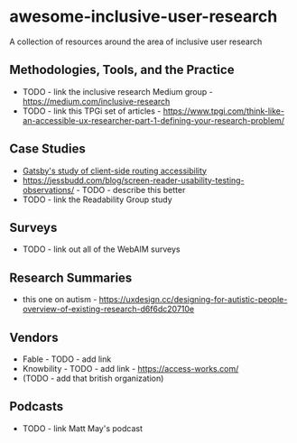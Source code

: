 # awesome-inclusive-user-research

A collection of resources around the area of inclusive user research

## Methodologies, Tools, and the Practice

- TODO - link the inclusive research Medium group - https://medium.com/inclusive-research
- TODO - link this TPGi set of articles - https://www.tpgi.com/think-like-an-accessible-ux-researcher-part-1-defining-your-research-problem/ 

## Case Studies

- [Gatsby's study of client-side routing accessibility](https://www.gatsbyjs.com/blog/2019-07-11-user-testing-accessible-client-routing/)
- https://jessbudd.com/blog/screen-reader-usability-testing-observations/ - TODO - describe this better
- TODO - link the Readability Group study

## Surveys

- TODO - link out all of the WebAIM surveys

## Research Summaries

- this one on autism - https://uxdesign.cc/designing-for-autistic-people-overview-of-existing-research-d6f6dc20710e

## Vendors

- Fable - TODO - add link
- Knowbility - TODO - add link - https://access-works.com/
- (TODO - add that british organization)

## Podcasts

- TODO - link Matt May's podcast



